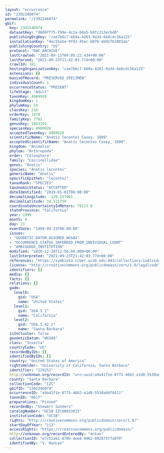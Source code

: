 ```yaml
---
layout: "occurrence"
id: "2302246074"
permalink: "/2302246074"
gbif:
  key: 2302246074
  datasetKey: "d6097f75-f99e-4c2a-b8a5-b0fc213ecbd0"
  publishingOrgKey: "cae7b6c7-669a-4261-9a34-6e8cdc16a125"
  installationKey: "4ec55ebe-9f92-45ec-b076-dd45f61003ab"
  publishingCountry: "US"
  protocol: "DWC_ARCHIVE"
  lastCrawled: "2021-09-11T09:05:22.434+00:00"
  lastParsed: "2021-09-23T21:42:03.774+00:00"
  crawlId: 161
  hostingOrganizationKey: "cae7b6c7-669a-4261-9a34-6e8cdc16a125"
  extensions: {}
  basisOfRecord: "PRESERVED_SPECIMEN"
  individualCount: 1
  occurrenceStatus: "PRESENT"
  lifeStage: "Adult"
  taxonKey: 4989926
  kingdomKey: 1
  phylumKey: 54
  classKey: 216
  orderKey: 1470
  familyKey: 7782
  genusKey: 1043191
  speciesKey: 4989926
  acceptedTaxonKey: 4989926
  scientificName: "Anatis lecontei Casey, 1899"
  acceptedScientificName: "Anatis lecontei Casey, 1899"
  kingdom: "Animalia"
  phylum: "Arthropoda"
  order: "Coleoptera"
  family: "Coccinellidae"
  genus: "Anatis"
  species: "Anatis lecontei"
  genericName: "Anatis"
  specificEpithet: "lecontei"
  taxonRank: "SPECIES"
  taxonomicStatus: "ACCEPTED"
  dateIdentified: "2019-01-01T00:00:00"
  decimalLongitude: -120.157961
  decimalLatitude: 34.521759
  coordinateUncertaintyInMeters: 79113.0
  stateProvince: "California"
  year: 1999
  month: 4
  day: 23
  eventDate: "1999-04-23T00:00:00"
  issues:
  - "GEODETIC_DATUM_ASSUMED_WGS84"
  - "OCCURRENCE_STATUS_INFERRED_FROM_INDIVIDUAL_COUNT"
  - "AMBIGUOUS_INSTITUTION"
  modified: "2020-12-28T12:56:04.000+00:00"
  lastInterpreted: "2021-09-23T21:42:03.774+00:00"
  references: "https://symbiota.ccber.ucsb.edu:443/collections/individual/index.php?occid=129252"
  license: "http://creativecommons.org/publicdomain/zero/1.0/legalcode"
  identifiers: []
  media: []
  facts: []
  relations: []
  gadm:
    level0:
      gid: "USA"
      name: "United States"
    level1:
      gid: "USA.5_1"
      name: "California"
    level2:
      gid: "USA.5.42_1"
      name: "Santa Barbara"
  isInCluster: false
  geodeticDatum: "WGS84"
  class: "Insecta"
  countryCode: "US"
  recordedByIDs: []
  identifiedByIDs: []
  country: "United States of America"
  rightsHolder: "University of California, Santa Barbara"
  identifier: "129252"
  http://unknown.org/recordId: "urn:uuid:a9a41f1e-8775-4662-a1d0-5530a60f8411"
  county: "Santa Barbara"
  collectionCode: "IZC"
  gbifID: "2302246074"
  occurrenceID: "a9a41f1e-8775-4662-a1d0-5530a60f8411"
  taxonID: "6617"
  preparations: "Pinned"
  recordedBy: "Stewart Sanders"
  catalogNumber: "UCSB-IZC00033015"
  institutionCode: "UCSB"
  rights: "http://creativecommons.org/publicdomain/zero/1.0/"
  startDayOfYear: "113"
  accessRights: "https://creativecommons.org/publicdomain/"
  http://unknown.org/recordEnteredBy: "entan"
  collectionID: "e7c51ab1-870b-4ee8-9d62-092875ffa870"
  identifiedBy: "V. HanLee"
---
```

